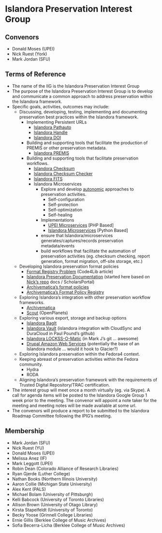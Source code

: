 # Islandora Preservation Interest Group

## Convenors

* Donald Moses (UPEI)
* Nick Ruest (York)
* Mark Jordan (SFU)

## Terms of Reference

* The name of the IIG is the Islandora Preservation Interest Group
* The purpose of the Islandora Preservation Interest Group is to develop and communicate a common approach to address preservation within the Islandora framework.
* Specific goals, activities, outcomes may include:
  * Discussing, developing, testing, implementing and documenting preservation best practices within the Islandora framework.
    * Implementing Persistent URLs
      * [Islandora Pathauto](https://github.com/rosiel/islandora_pathauto)
      * [Islandora Handle](https://github.com/discoverygarden/islandora_handle)
      * [Islandora DOI](https://github.com/discoverygarden/islandora_doi)
    * Building and supporting tools that facilitate the production of PREMIS or other preservation metadata.
      * [Islandora PREMIS](https://github.com/Islandora/islandora_premis)
    * Building and supporting tools that facilitate preservation workflows.
      * [Islandora Checksum](https://github.com/Islandora/islandora_checksum)
      * [Islandora Checksum Checker](https://github.com/Islandora/islandora_checksum_checker)
      * [Islandora FITS](https://github.com/Islandora/islandora_fits)
      * Islandora Microservices
        * Explore and develop [autonomic](http://www.unesco.org/new/fileadmin/MULTIMEDIA/HQ/CI/CI/pdf/mow/VC_Allasia_et_al_28_1150.pdf) approaches to preservation activities.
          * Self-configuration
          * Self-protection
          * Self-optimization
          * Self-healing
        * Implementations
          * [UPEI Microservices](https://github.com/roblib/php_listeners) [PHP Based]
          * [Islandora Microservices](https://github.com/Islandora/islandora_microservices) [Python Based]
        * ensure that Islandora/microservices generates/captures/records preservation metadata/events
        * build workflows that facilitate the automation of preservation activities (eg. checksum checking, report generation, format migration, off-site storage, etc.)
  * Developing Islandora preservation format policies
    * [Format Registry Problem](http://journal.code4lib.org/articles/8029) (Code4Lib article)
    * [Islandora Preservation Documentation](https://github.com/dmoses/islandora_preservation_documentation) (started here based on [Nick’s repo](https://github.com/yorkulibraries/preservation_documentation) docs / ScholarsPortal)
    * [Archivematica’s format policies](https://www.archivematica.org/wiki/Format_policies)
    * [Archivematica’s Format Policy Registry](https://www.archivematica.org/wiki/Administrator_manual_1.0#Format_Policy_Registry_.28FPR.29)
  * Exploring Islandora’s integration with other preservation workflow frameworks.
    * [Archivematica](https://www.archivematica.org/wiki/Main_Page)
    * [Scout](http://www.openplanetsfoundation.org/blogs/2013-12-16-scout-preservation-watch-system) (OpenPlanets)
  * Exploring various export, storage and backup options
    * [Islandora BagIt](https://github.com/islandora/islandora_bagit)
    * [Islandora Vault](https://github.com/ppound/cirrostratus_assimilate) (islandora integration with CloudSync and DuraCloud in Paul Pound’s github)
    * [Islandora LOCKSS-O-Matic](https://github.com/mjordan/islandora_lockssomatic) (in Mark J’s git … awesome)
    * [Drupal Amazon Web Services](https://drupal.org/project/aws_amazon) (potentially the base of an Islandora module … would it hook to Glacier?)
  * Exploring Islandora preservation within the Fedora4 context.
  * Keeping abreast of preservation activities within the Fedora community.
    * Hydra
    * RODA
  * Aligning Islandora’s preservation framework with the requirements of Trusted Digital Repository/TRAC certification.
* The interest group will meet once a month virtually (eg. via Skype). A call for agenda items will be posted to the Islandora Google Group 1 week prior to the meeting. The convenor will appoint a note taker for the meeting and meeting notes will be made available at some url.
* The convenors will produce a report to be submitted to the Islandora Roadmap Committee following the IPIG’s meeting.

## Membership

* Mark Jordan (SFU)
* Nick Ruest (YU)
* Donald Moses (UPEI)
* Melissa Anez (IF)
* Mark Leggott (UPEI)
* Robin Dean (Colorado Alliance of Research Libraries)
* Ryan Gjerde (Luther College)
* Nathan Books (Northern Illinois University)
* Aaron Collie (Michigan State University)
* Alex Kent (PALS)
* Michael Bolam (University of Pittsburgh)
* Kelli Babcock (University of Toronto Libraries)    
* Allison Brown (University of Otago Library)
* Kirsta Stapelfeldt (University of Toronto)
* Becky Yoose (Grinnell College Libraries)
* Ernie Gillis (Berklee College of Music Archives)
* Sofia Becerra-Licha (Berklee College of Music Archives)

